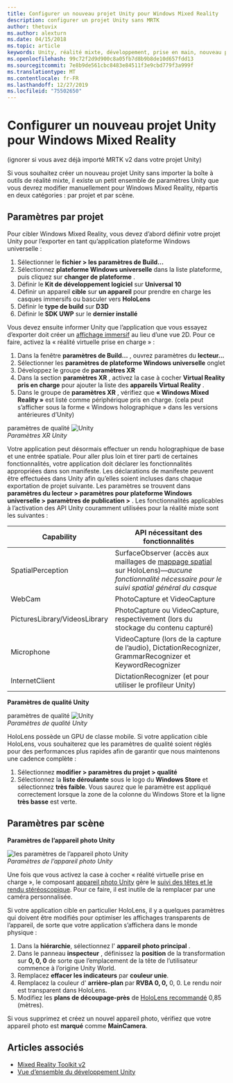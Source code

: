 ```yaml
---
title: Configurer un nouveau projet Unity pour Windows Mixed Reality
description: configurer un projet Unity sans MRTK
author: thetuvix
ms.author: alexturn
ms.date: 04/15/2018
ms.topic: article
keywords: Unity, réalité mixte, développement, prise en main, nouveau projet
ms.openlocfilehash: 99c72f2d9d900c8a05fb7d8b9b8de10d657fdd13
ms.sourcegitcommit: 7e8b9de561cbc8483e84511f3e9cbd779f3a999f
ms.translationtype: MT
ms.contentlocale: fr-FR
ms.lasthandoff: 12/27/2019
ms.locfileid: "75502650"
---
```

# <a name="configure-a-new-unity-project-for-windows-mixed-reality"></a>Configurer un nouveau projet Unity pour Windows Mixed Reality 

(ignorer si vous avez déjà importé MRTK v2 dans votre projet Unity)

Si vous souhaitez créer un nouveau projet Unity sans importer la boîte à outils de réalité mixte, il existe un petit ensemble de paramètres Unity que vous devrez modifier manuellement pour Windows Mixed Reality, répartis en deux catégories : par projet et par scène.

## <a name="per-project-settings"></a>Paramètres par projet

Pour cibler Windows Mixed Reality, vous devez d’abord définir votre projet Unity pour l’exporter en tant qu’application plateforme Windows universelle : 
1. Sélectionner le **fichier > les paramètres de Build...**
2. Sélectionnez **plateforme Windows universelle** dans la liste plateforme, puis cliquez sur **changer de plateforme** .
3. Définir le **Kit de développement logiciel** sur **Universal 10**
4. Définir un appareil **cible** sur **un appareil** pour prendre en charge les casques immersifs ou basculer vers **HoloLens**
5. Définir le **type de build** sur **D3D**
6. Définir le **SDK UWP** sur le **dernier installé**

Vous devez ensuite informer Unity que l’application que vous essayez d’exporter doit créer un [affichage immersif](app-views.md) au lieu d’une vue 2D. Pour ce faire, activez la « réalité virtuelle prise en charge » :
1. Dans la fenêtre **paramètres de Build...** , ouvrez paramètres du **lecteur...**
2. Sélectionner les **paramètres de plateforme Windows universelle** onglet
3. Développez le groupe de **paramètres XR**
4. Dans la section **paramètres XR** , activez la case à cocher **Virtual Reality pris en charge** pour ajouter la liste des **appareils Virtual Reality** .
5. Dans le groupe de **paramètres XR** , vérifiez que **« Windows Mixed Reality »** est listé comme périphérique pris en charge. (cela peut s’afficher sous la forme « Windows holographique » dans les versions antérieures d’Unity)

paramètres de qualité ![Unity](images/getting-started-unity-quality-settings.jpg)<br>
*Paramètres XR Unity*

Votre application peut désormais effectuer un rendu holographique de base et une entrée spatiale. Pour aller plus loin et tirer parti de certaines fonctionnalités, votre application doit déclarer les fonctionnalités appropriées dans son manifeste. Les déclarations de manifeste peuvent être effectuées dans Unity afin qu’elles soient incluses dans chaque exportation de projet suivante. Les paramètres se trouvent dans **paramètres du lecteur > paramètres pour plateforme Windows universelle > paramètres de publication >** . Les fonctionnalités applicables à l’activation des API Unity couramment utilisées pour la réalité mixte sont les suivantes :

|  Capability  |  API nécessitant des fonctionnalités | 
|----------|----------|
|  SpatialPerception  |  SurfaceObserver (accès aux maillages de [mappage spatial](spatial-mapping.md) sur HoloLens)&mdash;*aucune fonctionnalité nécessaire pour le suivi spatial général du casque* | 
|  WebCam  |  PhotoCapture et VideoCapture | 
|  PicturesLibrary/VideosLibrary  |  PhotoCapture ou VideoCapture, respectivement (lors du stockage du contenu capturé) | 
|  Microphone  |  VideoCapture (lors de la capture de l’audio), DictationRecognizer, GrammarRecognizer et KeywordRecognizer | 
|  InternetClient  |  DictationRecognizer (et pour utiliser le profileur Unity) | 

**Paramètres de qualité Unity**

paramètres de qualité ![Unity](images/getting-started-unity-quality-settings.jpg)<br>
*Paramètres de qualité Unity*

HoloLens possède un GPU de classe mobile. Si votre application cible HoloLens, vous souhaiterez que les paramètres de qualité soient réglés pour des performances plus rapides afin de garantir que nous maintenons une cadence complète :
1. Sélectionnez **modifier > paramètres du projet > qualité**
2. Sélectionnez la **liste déroulante** sous le logo du **Windows Store** et sélectionnez **très faible**. Vous saurez que le paramètre est appliqué correctement lorsque la zone de la colonne du Windows Store et la ligne **très basse** est verte.

## <a name="per-scene-settings"></a>Paramètres par scène

**Paramètres de l’appareil photo Unity**

![les paramètres de l’appareil photo Unity](images/Unitycamerasettings.png)<br>
*Paramètres de l’appareil photo Unity*

Une fois que vous activez la case à cocher « réalité virtuelle prise en charge », le composant [appareil photo Unity](camera-in-unity.md) gère le [suivi des têtes et le rendu stéréoscopique](rendering.md). Pour ce faire, il est inutile de la remplacer par une caméra personnalisée.

Si votre application cible en particulier HoloLens, il y a quelques paramètres qui doivent être modifiés pour optimiser les affichages transparents de l’appareil, de sorte que votre application s’affichera dans le monde physique :
1. Dans la **hiérarchie**, sélectionnez l' **appareil photo principal** .
2. Dans le panneau **inspecteur** , définissez la **position** de la transformation sur **0, 0, 0** de sorte que l’emplacement de la tête de l’utilisateur commence à l’origine Unity World.
3. Remplacez **effacer les indicateurs** par **couleur unie**.
4. Remplacez la couleur d' **arrière-plan** par **RVBA 0, 0,** 0, 0. Le rendu noir est transparent dans HoloLens.
5. Modifiez les **plans de découpage-près** de [HoloLens recommandé](camera-in-unity.md#clip-planes) 0,85 (mètres).

Si vous supprimez et créez un nouvel appareil photo, vérifiez que votre appareil photo est **marqué** comme **MainCamera**.


## <a name="see-also"></a>Articles associés
* [Mixed Reality Toolkit v2](mrtk-getting-started.md)
* [Vue d’ensemble du développement Unity](unity-development-overview.md)
